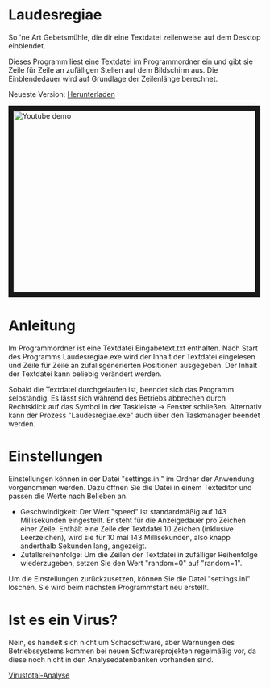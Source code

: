 # Laudesregiae
So 'ne Art Gebetsmühle, die dir eine Textdatei zeilenweise auf dem Desktop einblendet.

Dieses Programm liest eine Textdatei im Programmordner ein und gibt sie Zeile für Zeile an zufälligen Stellen auf dem Bildschirm aus. Die Einblendedauer wird auf Grundlage der Zeilenlänge berechnet.

Neueste Version: [Herunterladen](https://github.com/Alsweider/Laudesregiae/releases/latest)


<a href="https://www.youtube-nocookie.com/embed/Nv_yalvvuDA?si=FYwCuuhc0HzVsOtq
" target="_blank"><img src="http://img.youtube.com/vi/Nv_yalvvuDA/0.jpg" 
alt="Youtube demo" width="480" height="360" border="10" /></a>

# Anleitung
Im Programmordner ist eine Textdatei Eingabetext.txt enthalten. Nach Start des Programms Laudesregiae.exe wird der Inhalt der Textdatei eingelesen und Zeile für Zeile an zufallsgenerierten Positionen ausgegeben. Der Inhalt der Textdatei kann beliebig verändert werden. 

Sobald die Textdatei durchgelaufen ist, beendet sich das Programm selbständig. Es lässt sich während des Betriebs abbrechen durch Rechtsklick auf das Symbol in der Taskleiste -> Fenster schließen. Alternativ kann der Prozess "Laudesregiae.exe" auch über den Taskmanager beendet werden.

# Einstellungen
Einstellungen können in der Datei "settings.ini" im Ordner der Anwendung vorgenommen werden. Dazu öffnen Sie die Datei in einem Texteditor und passen die Werte nach Belieben an. 

- Geschwindigkeit: Der Wert "speed" ist standardmäßig auf 143 Millisekunden eingestellt. Er steht für die Anzeigedauer pro Zeichen einer Zeile. Enthält eine Zeile der Textdatei 10 Zeichen (inklusive Leerzeichen), wird sie für 10 mal 143 Millisekunden, also knapp anderthalb Sekunden lang, angezeigt.   
- Zufallsreihenfolge: Um die Zeilen der Textdatei in zufälliger Reihenfolge wiederzugeben, setzen Sie den Wert "random=0" auf "random=1". 

 Um die Einstellungen zurückzusetzen, können Sie die Datei "settings.ini" löschen. Sie wird beim nächsten Programmstart neu erstellt. 

# Ist es ein Virus?

Nein, es handelt sich nicht um Schadsoftware, aber Warnungen des Betriebssystems kommen bei neuen Softwareprojekten regelmäßig vor, da diese noch nicht in den Analysedatenbanken vorhanden sind. 

[Virustotal-Analyse](https://www.virustotal.com/gui/file/132fb0e12a621791e42c253da59ef2fe4b5ca6bad225f837cc35c5a828a1e3b5/detection)
